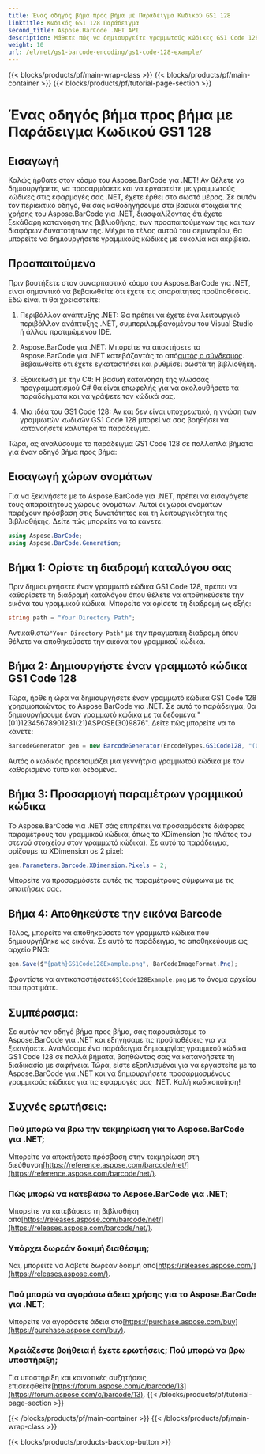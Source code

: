 ```yaml
---
title: Ένας οδηγός βήμα προς βήμα με Παράδειγμα Κωδικού GS1 128
linktitle: Κωδικός GS1 128 Παράδειγμα
second_title: Aspose.BarCode .NET API
description: Μάθετε πώς να δημιουργείτε γραμμωτούς κώδικες GS1 Code 128 με το Aspose.BarCode για .NET. Οδηγός βήμα προς βήμα για τη δημιουργία γραμμωτού κώδικα σε C#. Ξεκινήστε τώρα!
weight: 10
url: /el/net/gs1-barcode-encoding/gs1-code-128-example/
---
```


{{< blocks/products/pf/main-wrap-class >}}
{{< blocks/products/pf/main-container >}}
{{< blocks/products/pf/tutorial-page-section >}}

# Ένας οδηγός βήμα προς βήμα με Παράδειγμα Κωδικού GS1 128


## Εισαγωγή

Καλώς ήρθατε στον κόσμο του Aspose.BarCode για .NET! Αν θέλετε να δημιουργήσετε, να προσαρμόσετε και να εργαστείτε με γραμμωτούς κώδικες στις εφαρμογές σας .NET, έχετε έρθει στο σωστό μέρος. Σε αυτόν τον περιεκτικό οδηγό, θα σας καθοδηγήσουμε στα βασικά στοιχεία της χρήσης του Aspose.BarCode για .NET, διασφαλίζοντας ότι έχετε ξεκάθαρη κατανόηση της βιβλιοθήκης, των προαπαιτούμενων της και των διαφόρων δυνατοτήτων της. Μέχρι το τέλος αυτού του σεμιναρίου, θα μπορείτε να δημιουργήσετε γραμμικούς κώδικες με ευκολία και ακρίβεια.

## Προαπαιτούμενο
Πριν βουτήξετε στον συναρπαστικό κόσμο του Aspose.BarCode για .NET, είναι σημαντικό να βεβαιωθείτε ότι έχετε τις απαραίτητες προϋποθέσεις. Εδώ είναι τι θα χρειαστείτε:

1. Περιβάλλον ανάπτυξης .NET: Θα πρέπει να έχετε ένα λειτουργικό περιβάλλον ανάπτυξης .NET, συμπεριλαμβανομένου του Visual Studio ή άλλου προτιμώμενου IDE.

2.  Aspose.BarCode για .NET: Μπορείτε να αποκτήσετε το Aspose.BarCode για .NET κατεβάζοντάς το από[αυτός ο σύνδεσμος](https://releases.aspose.com/barcode/net/). Βεβαιωθείτε ότι έχετε εγκαταστήσει και ρυθμίσει σωστά τη βιβλιοθήκη.

3. Εξοικείωση με την C#: Η βασική κατανόηση της γλώσσας προγραμματισμού C# θα είναι επωφελής για να ακολουθήσετε τα παραδείγματα και να γράψετε τον κώδικά σας.

4. Μια ιδέα του GS1 Code 128: Αν και δεν είναι υποχρεωτικό, η γνώση των γραμμωτών κωδικών GS1 Code 128 μπορεί να σας βοηθήσει να κατανοήσετε καλύτερα το παράδειγμα.

Τώρα, ας αναλύσουμε το παράδειγμα GS1 Code 128 σε πολλαπλά βήματα για έναν οδηγό βήμα προς βήμα:

## Εισαγωγή χώρων ονομάτων
Για να ξεκινήσετε με το Aspose.BarCode για .NET, πρέπει να εισαγάγετε τους απαραίτητους χώρους ονομάτων. Αυτοί οι χώροι ονομάτων παρέχουν πρόσβαση στις δυνατότητες και τη λειτουργικότητα της βιβλιοθήκης. Δείτε πώς μπορείτε να το κάνετε:

```csharp
using Aspose.BarCode;
using Aspose.BarCode.Generation;
```

## Βήμα 1: Ορίστε τη διαδρομή καταλόγου σας
Πριν δημιουργήσετε έναν γραμμωτό κώδικα GS1 Code 128, πρέπει να καθορίσετε τη διαδρομή καταλόγου όπου θέλετε να αποθηκεύσετε την εικόνα του γραμμικού κώδικα. Μπορείτε να ορίσετε τη διαδρομή ως εξής:

```csharp
string path = "Your Directory Path";
```

 Αντικαθιστώ`"Your Directory Path"` με την πραγματική διαδρομή όπου θέλετε να αποθηκεύσετε την εικόνα του γραμμικού κώδικα.

## Βήμα 2: Δημιουργήστε έναν γραμμωτό κώδικα GS1 Code 128
Τώρα, ήρθε η ώρα να δημιουργήσετε έναν γραμμωτό κώδικα GS1 Code 128 χρησιμοποιώντας το Aspose.BarCode για .NET. Σε αυτό το παράδειγμα, θα δημιουργήσουμε έναν γραμμωτό κώδικα με τα δεδομένα "(01)12345678901231(21)ASPOSE(30)9876". Δείτε πώς μπορείτε να το κάνετε:

```csharp
BarcodeGenerator gen = new BarcodeGenerator(EncodeTypes.GS1Code128, "(01)12345678901231(21)ASPOSE(30)9876");
```

Αυτός ο κωδικός προετοιμάζει μια γεννήτρια γραμμωτού κώδικα με τον καθορισμένο τύπο και δεδομένα.

## Βήμα 3: Προσαρμογή παραμέτρων γραμμικού κώδικα
Το Aspose.BarCode για .NET σάς επιτρέπει να προσαρμόσετε διάφορες παραμέτρους του γραμμικού κώδικα, όπως το XDimension (το πλάτος του στενού στοιχείου στον γραμμωτό κώδικα). Σε αυτό το παράδειγμα, ορίζουμε το XDimension σε 2 pixel:

```csharp
gen.Parameters.Barcode.XDimension.Pixels = 2;
```

Μπορείτε να προσαρμόσετε αυτές τις παραμέτρους σύμφωνα με τις απαιτήσεις σας.

## Βήμα 4: Αποθηκεύστε την εικόνα Barcode
Τέλος, μπορείτε να αποθηκεύσετε τον γραμμωτό κώδικα που δημιουργήθηκε ως εικόνα. Σε αυτό το παράδειγμα, το αποθηκεύουμε ως αρχείο PNG:

```csharp
gen.Save($"{path}GS1Code128Example.png", BarCodeImageFormat.Png);
```

 Φροντίστε να αντικαταστήσετε`GS1Code128Example.png` με το όνομα αρχείου που προτιμάτε.

## Συμπέρασμα:
Σε αυτόν τον οδηγό βήμα προς βήμα, σας παρουσιάσαμε το Aspose.BarCode για .NET και εξηγήσαμε τις προϋποθέσεις για να ξεκινήσετε. Αναλύσαμε ένα παράδειγμα δημιουργίας γραμμικού κώδικα GS1 Code 128 σε πολλά βήματα, βοηθώντας σας να κατανοήσετε τη διαδικασία με σαφήνεια. Τώρα, είστε εξοπλισμένοι για να εργαστείτε με το Aspose.BarCode για .NET και να δημιουργήσετε προσαρμοσμένους γραμμικούς κώδικες για τις εφαρμογές σας .NET. Καλή κωδικοποίηση!


## Συχνές ερωτήσεις:

### Πού μπορώ να βρω την τεκμηρίωση για το Aspose.BarCode για .NET;
 Μπορείτε να αποκτήσετε πρόσβαση στην τεκμηρίωση στη διεύθυνση[https://reference.aspose.com/barcode/net/](https://reference.aspose.com/barcode/net/).

### Πώς μπορώ να κατεβάσω το Aspose.BarCode για .NET;
 Μπορείτε να κατεβάσετε τη βιβλιοθήκη από[https://releases.aspose.com/barcode/net/](https://releases.aspose.com/barcode/net/).

### Υπάρχει δωρεάν δοκιμή διαθέσιμη;
 Ναι, μπορείτε να λάβετε δωρεάν δοκιμή από[https://releases.aspose.com/](https://releases.aspose.com/).

### Πού μπορώ να αγοράσω άδεια χρήσης για το Aspose.BarCode για .NET;
 Μπορείτε να αγοράσετε άδεια στο[https://purchase.aspose.com/buy](https://purchase.aspose.com/buy).

### Χρειάζεστε βοήθεια ή έχετε ερωτήσεις; Πού μπορώ να βρω υποστήριξη;
Για υποστήριξη και κοινοτικές συζητήσεις, επισκεφθείτε[https://forum.aspose.com/c/barcode/13](https://forum.aspose.com/c/barcode/13).
{{< /blocks/products/pf/tutorial-page-section >}}

{{< /blocks/products/pf/main-container >}}
{{< /blocks/products/pf/main-wrap-class >}}

{{< blocks/products/products-backtop-button >}}
